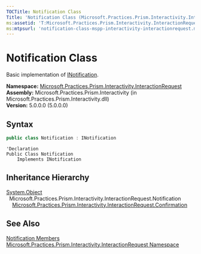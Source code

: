 ```yaml
---
TOCTitle: Notification Class
Title: 'Notification Class (Microsoft.Practices.Prism.Interactivity.InteractionRequest)'
ms:assetid: 'T:Microsoft.Practices.Prism.Interactivity.InteractionRequest.Notification'
ms:mtpsurl: 'notification-class-mspp-interactivity-interactionrequest.md'
---
```


# Notification Class

Basic implementation of [INotification](/patterns-practices/reference/inotification-interface-mspp-interactivity-interactionrequest).

**Namespace:** [Microsoft.Practices.Prism.Interactivity.InteractionRequest](/patterns-practices/reference/mspp-interactivity-interactionrequest-namespace)<br/>
**Assembly:** Microsoft.Practices.Prism.Interactivity (in Microsoft.Practices.Prism.Interactivity.dll)<br/>
**Version:** 5.0.0.0 (5.0.0.0)

## Syntax

```C#
public class Notification : INotification
```
```VB
'Declaration
Public Class Notification
	Implements INotification
```

## Inheritance Hierarchy

[System.Object](http://msdn.microsoft.com/en-us/library/e5kfa45b)  
  Microsoft.Practices.Prism.Interactivity.InteractionRequest.Notification  
    [Microsoft.Practices.Prism.Interactivity.InteractionRequest.Confirmation](/patterns-practices/reference/confirmation-class-mspp-interactivity-interactionrequest)

## See Also

[Notification Members](/patterns-practices/reference/notification-members-mspp-interactivity-interactionrequest)<br/>
[Microsoft.Practices.Prism.Interactivity.InteractionRequest Namespace](/patterns-practices/reference/mspp-interactivity-interactionrequest-namespace)